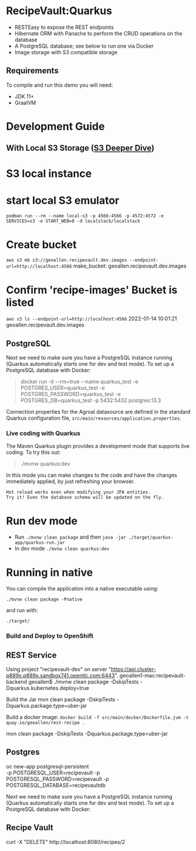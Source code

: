 # RecipeVault:Quarkus

 - RESTEasy to expose the REST endpoints
 - Hibernate ORM with Panache to perform the CRUD operations on the database
 - A PostgreSQL database; see below to run one via Docker
 - Image storage with S3 compatible storage

## Requirements

To compile and run this demo you will need:

- JDK 11+
- GraalVM

# Development Guide

## With Local S3 Storage ([S3 Deeper Dive](./S3-README.md))
# S3 local instance
# start local S3 emulator
`podman run --rm --name local-s3 -p 4566:4566 -p 4572:4572 -e SERVICES=s3 -e START_WEB=0 -d localstack/localstack`

# Create bucket
`aws s3 mb s3://geoallen.recipevault.dev.images --endpoint-url=http://localhost:4566`
make_bucket: geoallen.recipevault.dev.images

# Confirm 'recipe-images' Bucket is listed
`aws s3 ls --endpoint-url=http://localhost:4566`
2022-01-14 10:01:21 geoallen.recipevault.dev.images


## PostgreSQL
Next we need to make sure you have a PostgreSQL instance running (Quarkus automatically starts one for dev and test mode). To set up a PostgreSQL database with Docker:

> docker run -it --rm=true --name quarkus_test -e POSTGRES_USER=quarkus_test -e POSTGRES_PASSWORD=quarkus_test -e POSTGRES_DB=quarkus_test -p 5432:5432 postgres:13.3

Connection properties for the Agroal datasource are defined in the standard Quarkus configuration file,
`src/main/resources/application.properties`.

### Live coding with Quarkus

The Maven Quarkus plugin provides a development mode that supports
live coding. To try this out:

> ./mvnw quarkus:dev

In this mode you can make changes to the code and have the changes immediately applied, by just refreshing your browser.

    Hot reload works even when modifying your JPA entities.
    Try it! Even the database schema will be updated on the fly.

# Run dev mode
- Run `./mvnw clean package` and then `java -jar ./target/quarkus-app/quarkus-run.jar`
- In dev mode `./mvnw clean quarkus:dev`

# Running in native
You can compile the application into a native executable using:

`./mvnw clean package -Pnative`

and run with:

`./target/` 


### Build and Deploy to OpenShift

## REST Service

Using project "recipevault-dev" on server "https://api.cluster-p889x.p889x.sandbox741.opentlc.com:6443".
geoallen1-mac:recipevault-backend geoallen$ ./mvnw clean package -DskipTests -Dquarkus.kubernetes.deploy=true

Build the Jar
mvn clean package -DskipTests -Dquarkus.package.type=uber-jar

Build a docker image:
`docker build -f src/main/docker/Dockerfile.jvm -t quay.io/geoallen/rest-recipe .`

mvn clean package -DskipTests -Dquarkus.package.type=uber-jar


## Postgres

oc new-app postgresql-persistent \
-p POSTGRESQL_USER=recipevault -p POSTGRESQL_PASSWORD=recipevault -p POSTGRESQL_DATABASE=recipevaultdb

Next we need to make sure you have a PostgreSQL instance running (Quarkus automatically starts one for dev and test mode). To set up a PostgreSQL database with Docker:


## Recipe Vault 

curl -X "DELETE" http://localhost:8080/recipes/2